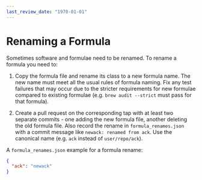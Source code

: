```yaml
---
last_review_date: "1970-01-01"
---
```


# Renaming a Formula

Sometimes software and formulae need to be renamed. To rename a formula you need to:

1. Copy the formula file and rename its class to a new formula name. The new name must meet all the usual rules of formula naming. Fix any test failures that may occur due to the stricter requirements for new formulae compared to existing formulae (e.g. `brew audit --strict` must pass for that formula).

2. Create a pull request on the corresponding tap with at least two separate commits - one adding the new formula file, another deleting the old formula file. Also record the rename in `formula_renames.json` with a commit message like `newack: renamed from ack`. Use the canonical name (e.g. `ack` instead of `user/repo/ack`).

A `formula_renames.json` example for a formula rename:

```json
{
  "ack": "newack"
}
```
